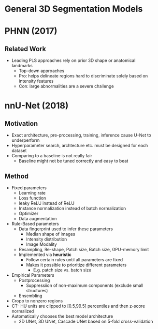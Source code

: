 # General 3D Segmentation Models

# PHNN (2017)

## Related Work
-	Leading PLS approaches rely on prior 3D shape or anatomical landmarks
	-	Top-down approaches
	-	Pro: helps delineate regions hard to discriminate solely based on intensity features
	-	Con: large abnormalities are a severe challenge

# nnU-Net (2018)

## Motivation
-	Exact architecture, pre-processing, training, inference cause U-Net to underperform
-	Hyperparameter search, archtecture etc. must be designed for each dataset
-	Comparing to a baseline is not really fair
	-	Baseline might not be tuned correctly and easy to beat 


## Method
-	Fixed parameters
	-	Learning rate
	-	Loss function
	-	leaky ReLU instead of ReLU
	-	Instance normalization instead of batch normalization
	-	Optimizer
	-	Data augmentation
-	Rule-Based parameters
	-	Data fingerprint used to infer these parameters
		-	Median shape of images
		-	Intensity distribution
		-	Image Modality
	-	Resampling, Re-shape, Patch size, Batch size, GPU-memory limit
	-	Implemented via **heuristic**
		-	Follow certain rules until all parameters are fixed
		-	Makes it possible to prioritize different parameters
			-	E.g. patch size vs. batch size
-	Empirical Parameters
	-	Postprocessing
		-	Suppressiion of non-maximum components (exclude small structures)
	-	Ensembling
-	Cropp to nonzero regions
-	CT- HU units are clipped to [0.5,99.5] percentiles and then z-score normalized
-	Automatically chooses the best model architecture 
	-	2D UNet, 3D UNet, Cascade UNet based on 5-fold cross-validation




